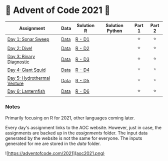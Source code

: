 # 🎄 Advent of Code 2021 🎁

| Assignment | Data | Solution R | Solution Python | Part 1 | Part 2 |
|-------|---|---|---|:-:|:-:|
| [Day 1: Sonar Sweep](https://adventofcode.com/2021/day/1) | [Data](data/day1.txt) | [R - D1](solutionsR/day1.R) |   | ⭐ | ⭐ |
| [Day 2: Dive!](https://adventofcode.com/2021/day/2) | [Data](data/day2.txt) | [R - D2](solutionsR/day2.R) |   | ⭐ | ⭐ |
| [Day 3: Binary Diagnostic](https://adventofcode.com/2021/day/3) | [Data](data/day3.txt) | [R - D3](solutionsR/day3.R) |   | ⭐ | ⭐ |
| [Day 4: Giant Squid](https://adventofcode.com/2021/day/4) | [Data](data/day4.txt) | [R - D4](solutionsR/day4.R) |   | ⭐ | ⭐ |
| [Day 5: Hydrothermal Venture](https://adventofcode.com/2021/day/5) | [Data](data/day5.txt) | [R - D5](solutionsR/day5.R) |   | ⭐ | ⭐ |
| [Day 6: Lanternfish](https://adventofcode.com/2021/day/6) | [Data](data/day6.txt) | [R - D6](solutionsR/day6.R) |   | ⭐ | ⭐ |

### Notes

Primarily focusing on R for 2021, other languages coming later.

Every day's assignment links to the AOC website. However, just in case, the assignments are backed up in the *assignments* folder. The input data generated by the website is not the same for everyone. The inputs generated for me are stored in the *data* folder.

![https://adventofcode.com/2021](aoc2021.png)

